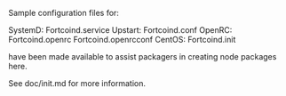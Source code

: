 Sample configuration files for:

SystemD: Fortcoind.service
Upstart: Fortcoind.conf
OpenRC:  Fortcoind.openrc
         Fortcoind.openrcconf
CentOS:  Fortcoind.init

have been made available to assist packagers in creating node packages here.

See doc/init.md for more information.

